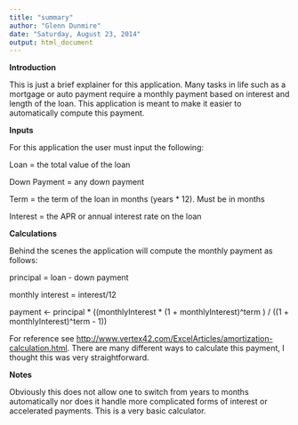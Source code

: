 ```yaml
---
title: "summary"
author: "Glenn Dunmire"
date: "Saturday, August 23, 2014"
output: html_document
---
```


**Introduction**

This is just a brief explainer for this application. Many tasks in life such as a mortgage or auto payment require a monthly payment based on interest and length of the loan. This application is meant to make it easier to automatically compute this payment. 

**Inputs** 

For this application the user must input the following: 

Loan = the total value of the loan

Down Payment = any down payment

Term = the term of the loan in months (years * 12). Must be in months

Interest = the APR or annual interest rate on the loan

**Calculations**

Behind the scenes the application will compute the monthly payment as follows: 

principal = loan - down payment

monthly interest = interest/12

payment <-  principal * ((monthlyInterest * (1 + monthlyInterest)^term ) / ((1 + monthlyInterest)^term - 1))

For reference see http://www.vertex42.com/ExcelArticles/amortization-calculation.html. There are many different ways to calculate this payment, I thought this was very straightforward. 

**Notes**

Obviously this does not allow one to switch from years to months automatically nor does it handle more complicated forms of interest or accelerated payments. This is a very basic calculator. 
